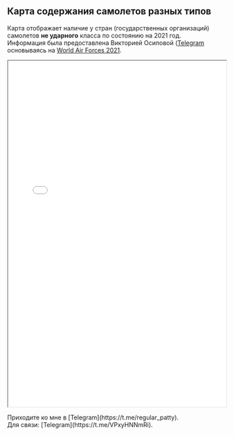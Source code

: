 Карта содержания самолетов разных типов
---
Карта отображает наличие у стран (государственных организаций) самолетов **не ударного** класса по состоянию на 2021 год. <br />
Информация была предоставлена Викторией Осиповой ([Telegram](https://t.me/Q23451678) основываясь на [World Air Forces 2021](https://www.flightglobal.com/defence/world-air-forces-2021). 
<p align="center">
<iframe src="aviation.html" allowfullscreen height="800" width="100%"></iframe>
</p>
Приходите ко мне в [Telegram](https://t.me/regular_patty).<br />
Для связи: [Telegram](https://t.me/VPxyHNNmRi).
